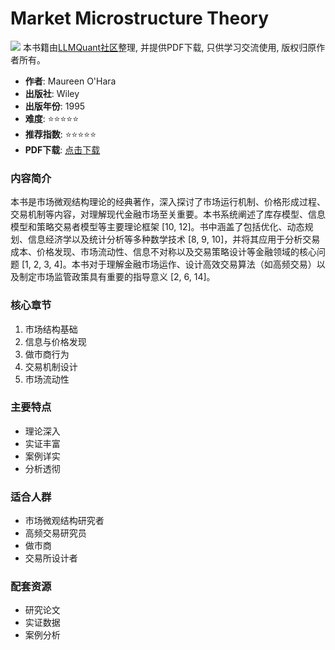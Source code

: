 # Market Microstructure Theory

![](https://fastly.jsdelivr.net/gh/bucketio/img3@main/2024/09/04/1725464231869-e0b2f727-2a0f-4270-bf6c-31ddc350426a.gif)
本书籍由[LLMQuant社区](https://llmquant.com/)整理, 并提供PDF下载, 只供学习交流使用, 版权归原作者所有。

- **作者**: Maureen O'Hara
- **出版社**: Wiley
- **出版年份**: 1995
- **难度**: ⭐⭐⭐⭐⭐
- **推荐指数**: ⭐⭐⭐⭐⭐
- **PDF下载**: [点击下载](https://github.com/LLMQuant/asset/blob/main/Maureen%20O'Hara%20-%20Market%20Microstructure%20Theory%20%20-Wiley%20(1998).pdf)

### 内容简介

本书是市场微观结构理论的经典著作，深入探讨了市场运行机制、价格形成过程、交易机制等内容，对理解现代金融市场至关重要。本书系统阐述了库存模型、信息模型和策略交易者模型等主要理论框架 [10, 12]。书中涵盖了包括优化、动态规划、信息经济学以及统计分析等多种数学技术 [8, 9, 10]，并将其应用于分析交易成本、价格发现、市场流动性、信息不对称以及交易策略设计等金融领域的核心问题 [1, 2, 3, 4]。本书对于理解金融市场运作、设计高效交易算法（如高频交易）以及制定市场监管政策具有重要的指导意义 [2, 6, 14]。

### 核心章节

1. 市场结构基础
2. 信息与价格发现
3. 做市商行为
4. 交易机制设计
5. 市场流动性

### 主要特点

- 理论深入
- 实证丰富
- 案例详实
- 分析透彻

### 适合人群

- 市场微观结构研究者
- 高频交易研究员
- 做市商
- 交易所设计者

### 配套资源

- 研究论文
- 实证数据
- 案例分析
